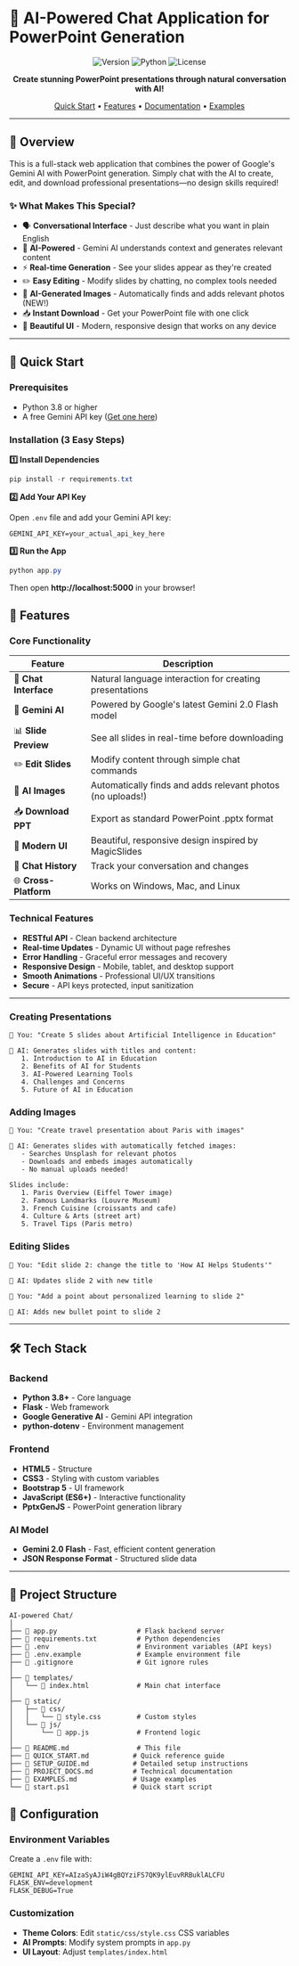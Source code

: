 # 🎯 AI-Powered Chat Application for PowerPoint Generation

<div align="center">

![Version](https://img.shields.io/badge/version-1.0.0-blue.svg)
![Python](https://img.shields.io/badge/python-3.8+-green.svg)
![License](https://img.shields.io/badge/license-MIT-orange.svg)

**Create stunning PowerPoint presentations through natural conversation with AI!**

[Quick Start](#-quick-start) • [Features](#-features) • [Documentation](#-documentation) • [Examples](#-examples)

</div>

---

## 🌟 Overview

This is a full-stack web application that combines the power of Google's Gemini AI with PowerPoint generation. Simply chat with the AI to create, edit, and download professional presentations—no design skills required!

### ✨ What Makes This Special?

- 🗣️ **Conversational Interface** - Just describe what you want in plain English
- 🤖 **AI-Powered** - Gemini AI understands context and generates relevant content
- ⚡ **Real-time Generation** - See your slides appear as they're created
- ✏️ **Easy Editing** - Modify slides by chatting, no complex tools needed
- 🎨 **AI-Generated Images** - Automatically finds and adds relevant photos (NEW!)
- 📥 **Instant Download** - Get your PowerPoint file with one click
- 🎨 **Beautiful UI** - Modern, responsive design that works on any device

---

## 🚀 Quick Start

### Prerequisites

- Python 3.8 or higher
- A free Gemini API key ([Get one here](https://makersuite.google.com/app/apikey))

### Installation (3 Easy Steps)

**1️⃣ Install Dependencies**
```powershell
pip install -r requirements.txt
```

**2️⃣ Add Your API Key**

Open `.env` file and add your Gemini API key:
```env
GEMINI_API_KEY=your_actual_api_key_here
```

**3️⃣ Run the App**
```powershell
python app.py
```

Then open **http://localhost:5000** in your browser!

## 🎯 Features

### Core Functionality

| Feature | Description |
|---------|-------------|
| 💬 **Chat Interface** | Natural language interaction for creating presentations |
| 🤖 **Gemini AI** | Powered by Google's latest Gemini 2.0 Flash model |
| 📊 **Slide Preview** | See all slides in real-time before downloading |
| ✏️ **Edit Slides** | Modify content through simple chat commands |
| 🤖 **AI Images** | Automatically finds and adds relevant photos (no uploads!) |
| 📥 **Download PPT** | Export as standard PowerPoint .pptx format |
| 🎨 **Modern UI** | Beautiful, responsive design inspired by MagicSlides |
| 🔄 **Chat History** | Track your conversation and changes |
| 🌐 **Cross-Platform** | Works on Windows, Mac, and Linux |

### Technical Features

- **RESTful API** - Clean backend architecture
- **Real-time Updates** - Dynamic UI without page refreshes
- **Error Handling** - Graceful error messages and recovery
- **Responsive Design** - Mobile, tablet, and desktop support
- **Smooth Animations** - Professional UI/UX transitions
- **Secure** - API keys protected, input sanitization

---



### Creating Presentations

```
👤 You: "Create 5 slides about Artificial Intelligence in Education"

🤖 AI: Generates slides with titles and content:
   1. Introduction to AI in Education
   2. Benefits of AI for Students
   3. AI-Powered Learning Tools
   4. Challenges and Concerns
   5. Future of AI in Education
```

### Adding Images

```
👤 You: "Create travel presentation about Paris with images"

🤖 AI: Generates slides with automatically fetched images:
   - Searches Unsplash for relevant photos
   - Downloads and embeds images automatically
   - No manual uploads needed!
   
Slides include:
   1. Paris Overview (Eiffel Tower image)
   2. Famous Landmarks (Louvre Museum)
   3. French Cuisine (croissants and cafe)
   4. Culture & Arts (street art)
   5. Travel Tips (Paris metro)
```

### Editing Slides

```
👤 You: "Edit slide 2: change the title to 'How AI Helps Students'"

🤖 AI: Updates slide 2 with new title

👤 You: "Add a point about personalized learning to slide 2"

🤖 AI: Adds new bullet point to slide 2
```



---

## 🛠️ Tech Stack

### Backend
- **Python 3.8+** - Core language
- **Flask** - Web framework
- **Google Generative AI** - Gemini API integration
- **python-dotenv** - Environment management

### Frontend
- **HTML5** - Structure
- **CSS3** - Styling with custom variables
- **Bootstrap 5** - UI framework
- **JavaScript (ES6+)** - Interactive functionality
- **PptxGenJS** - PowerPoint generation library

### AI Model
- **Gemini 2.0 Flash** - Fast, efficient content generation
- **JSON Response Format** - Structured slide data

---

## 📁 Project Structure

```
AI-powered Chat/
│
├── 📄 app.py                    # Flask backend server
├── 📄 requirements.txt          # Python dependencies
├── 📄 .env                      # Environment variables (API keys)
├── 📄 .env.example              # Example environment file
├── 📄 .gitignore                # Git ignore rules
│
├── 📁 templates/
│   └── 📄 index.html            # Main chat interface
│
├── 📁 static/
│   ├── 📁 css/
│   │   └── 📄 style.css         # Custom styles
│   └── 📁 js/
│       └── 📄 app.js            # Frontend logic
│
├── 📄 README.md                 # This file
├── 📄 QUICK_START.md           # Quick reference guide
├── 📄 SETUP_GUIDE.md           # Detailed setup instructions
├── 📄 PROJECT_DOCS.md          # Technical documentation
├── 📄 EXAMPLES.md              # Usage examples
└── 📄 start.ps1                # Quick start script
```



## 🔧 Configuration

### Environment Variables

Create a `.env` file with:

```env
GEMINI_API_KEY=AIzaSyAJiW4gBQYziFS7QK9ylEuvRRBuklALCFU
FLASK_ENV=development
FLASK_DEBUG=True
```

### Customization

- **Theme Colors**: Edit `static/css/style.css` CSS variables
- **AI Prompts**: Modify system prompts in `app.py`
- **UI Layout**: Adjust `templates/index.html`


